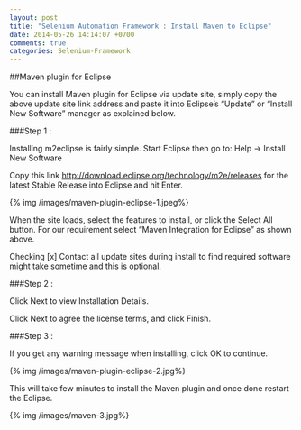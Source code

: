 ```yaml
---
layout: post
title: "Selenium Automation Framework : Install Maven to Eclipse"
date: 2014-05-26 14:14:07 +0700
comments: true
categories: Selenium-Framework
---
```


##Maven plugin for Eclipse

You can install Maven plugin for Eclipse via update site, simply copy the above update site link address and paste it into Eclipse’s “Update” or “Install New Software” manager as explained below.

###Step 1 : 

Installing m2eclipse is fairly simple. Start Eclipse then go to: Help -> Install New Software

Copy this link http://download.eclipse.org/technology/m2e/releases for the latest Stable Release into Eclipse and hit Enter.

{% img /images/maven-plugin-eclipse-1.jpeg%}

When the site loads, select the features to install, or click the Select All button. For our requirement select “Maven Integration for Eclipse” as shown above.

Checking [x] Contact all update sites during install to find required software might take sometime and this is optional.

###Step 2 : 

Click Next to view Installation Details.

Click Next to agree the license terms, and click Finish.

###Step 3 :

If you get any warning message when installing, click OK to continue.

{% img /images/maven-plugin-eclipse-2.jpg%}

This will take few minutes to install the Maven plugin and once done restart the Eclipse.

{% img /images/maven-3.jpg%}

